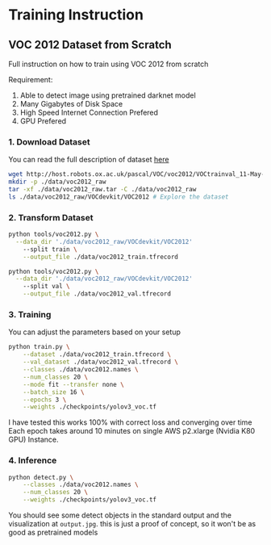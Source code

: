 # Training Instruction

## VOC 2012 Dataset from Scratch

Full instruction on how to train using VOC 2012 from scratch

Requirement:
  1. Able to detect image using pretrained darknet model
  2. Many Gigabytes of Disk Space
  3. High Speed Internet Connection Prefered
  4. GPU Prefered


### 1. Download Dataset

You can read the full description of dataset [here](http://host.robots.ox.ac.uk/pascal/VOC/)
```bash
wget http://host.robots.ox.ac.uk/pascal/VOC/voc2012/VOCtrainval_11-May-2012.tar -O ./data/voc2012_raw.tar
mkdir -p ./data/voc2012_raw
tar -xf ./data/voc2012_raw.tar -C ./data/voc2012_raw
ls ./data/voc2012_raw/VOCdevkit/VOC2012 # Explore the dataset
```

### 2. Transform Dataset

```bash
python tools/voc2012.py \
  --data_dir './data/voc2012_raw/VOCdevkit/VOC2012'
	--split train \
	--output_file ./data/voc2012_train.tfrecord 

python tools/voc2012.py \
  --data_dir './data/voc2012_raw/VOCdevkit/VOC2012'
	--split val \
	--output_file ./data/voc2012_val.tfrecord 
```

### 3. Training

You can adjust the parameters based on your setup

```bash
python train.py \
	--dataset ./data/voc2012_train.tfrecord \
	--val_dataset ./data/voc2012_val.tfrecord \
	--classes ./data/voc2012.names \
	--num_classes 20 \
	--mode fit --transfer none \
	--batch_size 16 \
	--epochs 3 \
	--weights ./checkpoints/yolov3_voc.tf
```

I have tested this works 100% with correct loss and converging over time
Each epoch takes around 10 minutes on single AWS p2.xlarge (Nvidia K80 GPU) Instance.

### 4. Inference

```bash
python detect.py \
	--classes ./data/voc2012.names \
	--num_classes 20 \
	--weights ./checkpoints/yolov3_voc.tf
```

You should see some detect objects in the standard output and the visualization at `output.jpg`.
this is just a proof of concept, so it won't be as good as pretrained models

